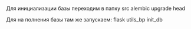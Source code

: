Для инициализации базы переходим в папку src
alembic upgrade head

Для на полнения базы там же запускаем:
flask utils_bp init_db